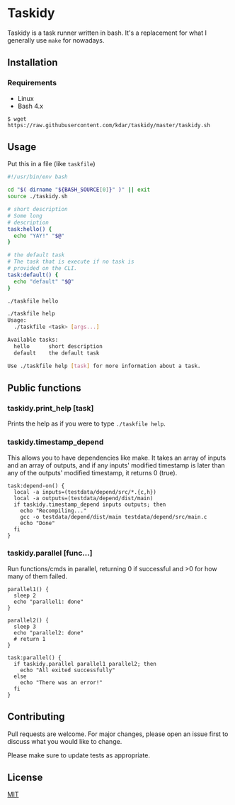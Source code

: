 # Taskidy

Taskidy is a task runner written in bash. It's a replacement for what I generally use `make` for nowadays.

## Installation

### Requirements

* Linux
* Bash 4.x

`$ wget https://raw.githubusercontent.com/kdar/taskidy/master/taskidy.sh`

## Usage

Put this in a file (like `taskfile`)

```bash
#!/usr/bin/env bash

cd "$( dirname "${BASH_SOURCE[0]}" )" || exit
source ./taskidy.sh

# short description
# Some long
# description
task:hello() {  
  echo "YAY!" "$@"
}

# the default task
# The task that is execute if no task is
# provided on the CLI.
task:default() {
  echo "default" "$@"
}
```

```bash
./taskfile hello
```

```bash
./taskfile help  
Usage:
  ./taskfile <task> [args...]

Available tasks:
  hello      short description
  default    the default task  

Use ./taskfile help [task] for more information about a task.
```

## Public functions

### taskidy.print_help [task]

Prints the help as if you were to type `./taskfile help`.

### taskidy.timestamp_depend <inputs> <outputs>

This allows you to have dependencies like make. It takes an array of inputs and an array of outputs, and if any inputs' modified timestamp is later than any of the outputs' modified timestamp, it returns 0 (true).

```
task:depend-on() {
  local -a inputs=(testdata/depend/src/*.{c,h})
  local -a outputs=(testdata/depend/dist/main)
  if taskidy.timestamp_depend inputs outputs; then
    echo "Recompiling..."
    gcc -o testdata/depend/dist/main testdata/depend/src/main.c
    echo "Done"
  fi
}
```

### taskidy.parallel [func...]

Run functions/cmds in parallel, returning 0 if successful and >0 for how many of them failed.

```
parallel1() {
  sleep 2
  echo "parallel1: done"
}

parallel2() {
  sleep 3
  echo "parallel2: done"
  # return 1
}

task:parallel() {
  if taskidy.parallel parallel1 parallel2; then
    echo "All exited successfully"
  else
    echo "There was an error!"
  fi
}
```

## Contributing

Pull requests are welcome. For major changes, please open an issue first to discuss what you would like to change.

Please make sure to update tests as appropriate.

## License

[MIT](https://choosealicense.com/licenses/mit/)
